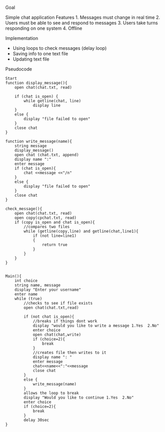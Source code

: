 
Goal 

Simple chat application
	Features
		1. Messages must change in real time
		2. Users must be able to see and respond to messages
		3. Users take turns responding on one system
		4. Offline 

Implementation
- Using loops to check messages (delay loop)
- Saving info to one text file
- Updating text file 


Pseudocode 

	Start
	function display_message(){
		open chat(chat.txt, read)
		
		if (chat is_open) {
			while getline(chat, line)
				display line
		}
		else {
			display "file failed to open"
		}
		close chat 
	}

	function write_message(name){
		string message
		display_message()
		open chat (chat.txt, append)
		display name ":"
		enter message
		if (chat is_open){
			chat <<message <<"/n"
		}
		else {
			display "file failed to open"
		}
		close chat
	}

	check_message(){
		open chat(chat.txt, read)
		open copy(cpchat.txt, read)
		if (copy is_open and chat is_open){
			//compares two files
			while (getline(copy,line) and getline(chat,line1){
				if (not line=line1)
				{
					return true 
				}
			}
		}
	}


	Main(){
		int choice
		string name, message
		display "Enter your username"
		enter name
		while (true)
			//checks to see if file exists
			open chat(chat.txt,read)
			
			if (not chat is_open){
				//breaks if things dont work
				display "would you like to write a message 1.Yes  2.No"
				enter choice
				open chat(chat,write)
				if (choice=2){
					break
				}
				//creates file then writes to it 
				display name ": "
				enter message 
				chat<<name<<":"<<message
				close chat
			}
			else {
				write_message(name)
			}
			allows the loop to break 
			display "Would you like to continue 1.Yes  2.No"
			enter choice
			if (choice=2){
				break
			}
			delay 30sec
	}
